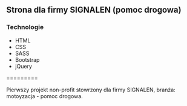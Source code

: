 Strona dla firmy SIGNALEN (pomoc drogowa)	
-----------
 
### Technologie

  * HTML
  * CSS
  * SASS
  * Bootstrap
  * jQuery
  
=========
 
 Pierwszy projekt non-profit stowrzony dla firmy SIGNALEN, branża: motoyzacja - pomoc drogowa.
